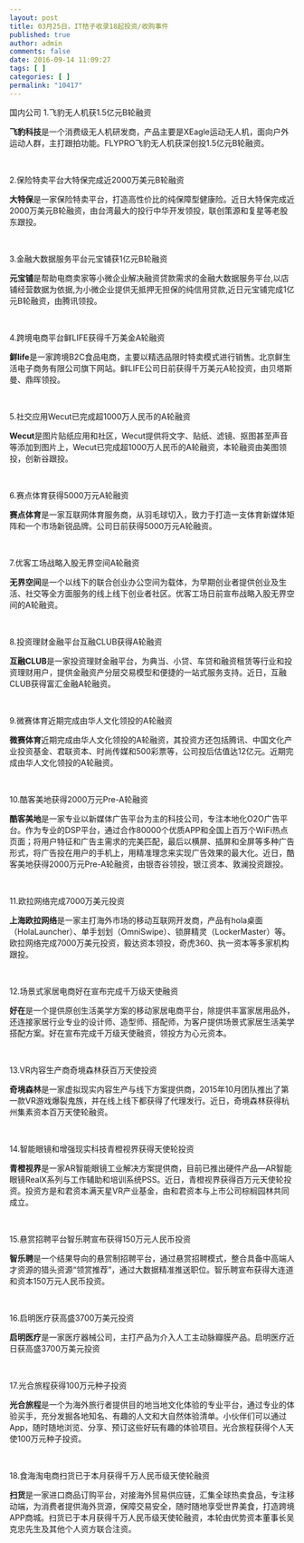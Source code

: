 ```yaml
---
layout: post
title: 03月25日，IT桔子收录18起投资/收购事件
published: true
author: admin
comments: false
date: 2016-09-14 11:09:27
tags: [ ]
categories: [ ]
permalink: "10417"
---
```

  国内公司   1.飞豹无人机获1.5亿元B轮融资 

**飞豹科技**是一个消费级无人机研发商，产品主要是XEagle运动无人机，面向户外运动人群，主打跟拍功能。FLYPRO飞豹无人机获深创投1.5亿元B轮融资。

&nbsp;

2.保险特卖平台大特保完成近2000万美元B轮融资

**大特保**是一家保险特卖平台，打造高性价比的纯保障型健康险。近日大特保完成近2000万美元B轮融资，由台湾最大的投行中华开发领投，联创策源和复星等老股东跟投。

&nbsp;

3.金融大数据服务平台元宝铺获1亿元B轮融资

**元宝铺**是帮助电商卖家等小微企业解决融资贷款需求的金融大数据服务平台,以店铺经营数据为依据,为小微企业提供无抵押无担保的纯信用贷款,近日元宝铺完成1亿元B轮融资，由腾讯领投。

&nbsp;

4.跨境电商平台鲜LIFE获得千万美金A轮融资

**鲜life**是一家跨境B2C食品电商，主要以精选品限时特卖模式进行销售。北京鲜生活电子商务有限公司旗下网站。鲜LIFE公司日前获得千万美元A轮投资，由贝塔斯曼、鼎晖领投。

&nbsp;

5.社交应用Wecut已完成超1000万人民币的A轮融资

**Wecut**是图片贴纸应用和社区，Wecut提供将文字、贴纸、滤镜、抠图甚至声音等添加到图片上，Wecut已完成超1000万人民币的A轮融资，本轮融资由美图领投，创新谷跟投。

&nbsp;

6.赛点体育获得5000万元A轮融资

**赛点体育**是一家互联网体育服务商，从羽毛球切入，致力于打造一支体育新媒体矩阵和一个市场新锐品牌。公司日前获得5000万元A轮融资。

&nbsp;

7.优客工场战略入股无界空间A轮融资

**无界空间**是一个以线下的联合创业办公空间为载体，为早期创业者提供创业及生活、社交等全方面服务的线上线下创业者社区。优客工场日前宣布战略入股无界空间的A轮融资。

&nbsp;

8.投资理财金融平台互融CLUB获得A轮融资

**互融CLUB**是一家投资理财金融平台，为典当、小贷、车贷和融资租赁等行业和投资理财用户，提供金融资产分层交易模型和便捷的一站式服务支持。近日，互融CLUB获得富汇金融A轮融资。

&nbsp;

9.微赛体育近期完成由华人文化领投的A轮融资

**微赛体育**近期完成由华人文化领投的A轮融资，其投资方还包括腾讯、中国文化产业投资基金、君联资本、时尚传媒和500彩票等，公司投后估值达12亿元。近期完成由华人文化领投的A轮融资。

&nbsp;

10.酷客美地获得2000万元Pre-A轮融资

**酷客美地**是一家专业以新媒体广告平台为主的科技公司，专注本地化O2O广告平台。作为专业的DSP平台，通过合作80000个优质APP和全国上百万个WiFi热点页面；将用户特征和广告主需求的完美匹配，最后以横屏、插屏和全屏等多种广告形式，将广告投在用户的手机上，用精准理念来实现广告效果的最大化。近日，酷客美地获得2000万元Pre-A轮融资，由银杏谷领投，银江资本、敦澜投资跟投。

&nbsp;

11.欧拉网络完成7000万美元投资

**上海欧拉网络**是一家主打海外市场的移动互联网开发商，产品有hola桌面（HolaLauncher）、单手划划（OmniSwipe）、锁屏精灵（LockerMaster）等。欧拉网络完成7000万美元投资，毅达资本领投，奇虎360、执一资本等多家机构跟投。

&nbsp;

12.场景式家居电商好在宣布完成千万级天使融资

**好在**是一个提供原创生活美学方案的移动家居电商平台，除提供丰富家居用品外，还连接家居行业专业的设计师、造型师、搭配师，为客户提供场景式家居生活美学搭配方案。好在宣布完成千万级天使融资，领投方为心元资本。

&nbsp;

13.VR内容生产商奇境森林获百万天使投资

**奇境森林**是一家虚拟现实内容生产与线下方案提供商，2015年10月团队推出了第一款VR游戏爆裂鬼族，并在线上线下都获得了代理发行。近日，奇境森林获得杭州集素资本百万天使轮融资。

&nbsp;

14.智能眼镜和增强现实科技青橙视界获得天使轮投资

**青橙视界**是一家AR智能眼镜工业解决方案提供商，目前已推出硬件产品—AR智能眼镜RealX系列与工作辅助和培训系统PSS。近日，青橙视界获得百万元天使轮投资。投资方是和君资本满天星VR产业基金，由和君资本与上市公司棕榈园林共同成立。

&nbsp;

15.悬赏招聘平台智乐聘宣布获得150万元人民币投资

**智乐聘**是一个结果导向的悬赏制招聘平台，通过悬赏招聘模式，整合具备中高端人才资源的猎头资源“领赏推荐”，通过大数据精准推送职位。智乐聘宣布获得大连道和资本150万元人民币投资。

&nbsp;

16.启明医疗获高盛3700万美元投资

**启明医疗**是一家医疗器械公司，主打产品为介入人工主动脉瓣膜产品。启明医疗近日获高盛3700万美元投资

&nbsp;

17.光合旅程获得100万元种子投资

**光合旅程**是一个为海外旅行者提供目的地当地文化体验的专业平台，通过专业的体验买手，充分发掘各地知名、有趣的人文和大自然体验清单。小伙伴们可以通过App，随时随地浏览、分享、预订这些好玩有趣的体验项目。光合旅程获得个人天使100万元种子投资。

&nbsp;

18.食海淘电商扫货已于本月获得千万人民币级天使轮融资

**扫货**是一家进口商品订购平台，对接海外贸易供应链，汇集全球热卖食品，专注移动端，为消费者提供海外货源，保障交易安全，随时随地享受世界美食，打造跨境APP商城。扫货已于本月获得千万人民币级天使轮融资，本轮由优势资本董事长吴克忠先生及其他个人资方联合注资。

&nbsp;

&nbsp;